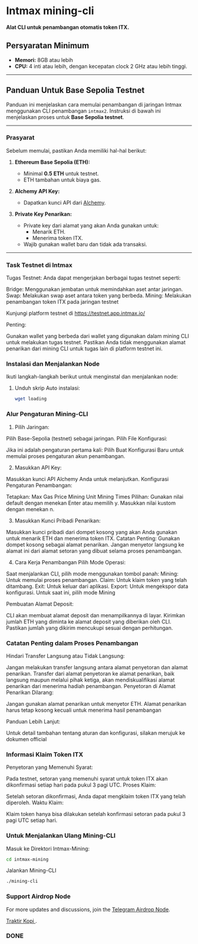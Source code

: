 # Intmax mining-cli  

**Alat CLI untuk penambangan otomatis token ITX.**  

## Persyaratan Minimum  
- **Memori:** 8GB atau lebih  
- **CPU:** 4 inti atau lebih, dengan kecepatan clock 2 GHz atau lebih tinggi.  

---

## Panduan Untuk Base Sepolia Testnet  

Panduan ini menjelaskan cara memulai penambangan di jaringan Intmax menggunakan CLI penambangan `intmax2`. Instruksi di bawah ini menjelaskan proses untuk **Base Sepolia testnet**.  

---

### Prasyarat  

Sebelum memulai, pastikan Anda memiliki hal-hal berikut:  

1. **Ethereum Base Sepolia (ETH):**  
   - Minimal **0.5 ETH** untuk testnet.  
   - ETH tambahan untuk biaya gas.  

2. **Alchemy API Key:**  
   - Dapatkan kunci API dari [Alchemy](https://www.alchemy.com).  

3. **Private Key Penarikan:**  
   - Private key dari alamat yang akan Anda gunakan untuk:  
     - Menarik ETH.  
     - Menerima token ITX.  
   - Wajib gunakan wallet baru dan tidak ada transaksi.  

---
### Task Testnet di Intmax
Tugas Testnet:
Anda dapat mengerjakan berbagai tugas testnet seperti:

Bridge: Menggunakan jembatan untuk memindahkan aset antar jaringan.
Swap: Melakukan swap aset antara token yang berbeda.
Mining: Melakukan penambangan token ITX pada jaringan testnet

Kunjungi platform testnet di 
https://testnet.app.intmax.io/ 

Penting:

Gunakan wallet yang berbeda dari wallet yang digunakan dalam mining CLI untuk melakukan tugas testnet.
Pastikan Anda tidak menggunakan alamat penarikan dari mining CLI untuk tugas lain di platform testnet ini.

### Instalasi dan Menjalankan Node  

Ikuti langkah-langkah berikut untuk menginstal dan menjalankan node:  

1. Unduh skrip Auto instalasi:  
   ```bash
   wget loading
   ```
### Alur Pengaturan Mining-CLI
1. Pilih Jaringan:

Pilih Base-Sepolia (testnet) sebagai jaringan.
Pilih File Konfigurasi:

Jika ini adalah pengaturan pertama kali:
Pilih Buat Konfigurasi Baru untuk memulai proses pengaturan akun penambangan.

2. Masukkan API Key:

Masukkan kunci API Alchemy Anda untuk melanjutkan.
Konfigurasi Pengaturan Penambangan:

Tetapkan:
Max Gas Price
Mining Unit
Mining Times
Pilihan:
Gunakan nilai default dengan menekan Enter atau memilih y.
Masukkan nilai kustom dengan menekan n.

3. Masukkan Kunci Pribadi Penarikan:

Masukkan kunci pribadi dari dompet kosong yang akan Anda gunakan untuk menarik ETH dan menerima token ITX.
Catatan Penting:
Gunakan dompet kosong sebagai alamat penarikan.
Jangan menyetor langsung ke alamat ini dari alamat setoran yang dibuat selama proses penambangan.

4. Cara Kerja Penambangan
Pilih Mode Operasi:

Saat menjalankan CLI, pilih mode menggunakan tombol panah:
Mining: Untuk memulai proses penambangan.
Claim: Untuk klaim token yang telah ditambang.
Exit: Untuk keluar dari aplikasi.
Export: Untuk mengekspor data konfigurasi.
Untuk saat ini, pilih mode Mining

Pembuatan Alamat Deposit:

CLI akan membuat alamat deposit dan menampilkannya di layar.
Kirimkan jumlah ETH yang diminta ke alamat deposit yang diberikan oleh CLI.
Pastikan jumlah yang dikirim mencukupi sesuai dengan perhitungan.

### Catatan Penting dalam Proses Penambangan
Hindari Transfer Langsung atau Tidak Langsung:

Jangan melakukan transfer langsung antara alamat penyetoran dan alamat penarikan.
Transfer dari alamat penyetoran ke alamat penarikan, baik langsung maupun melalui pihak ketiga, akan mendiskualifikasi alamat penarikan dari menerima hadiah penambangan.
Penyetoran di Alamat Penarikan Dilarang:

Jangan gunakan alamat penarikan untuk menyetor ETH.
Alamat penarikan harus tetap kosong kecuali untuk menerima hasil penambangan

Panduan Lebih Lanjut:

Untuk detail tambahan tentang aturan dan konfigurasi, silakan merujuk ke dokumen official

### Informasi Klaim Token ITX
Penyetoran yang Memenuhi Syarat:

Pada testnet, setoran yang memenuhi syarat untuk token ITX akan dikonfirmasi setiap hari pada pukul 3 pagi UTC.
Proses Klaim:

Setelah setoran dikonfirmasi, Anda dapat mengklaim token ITX yang telah diperoleh.
Waktu Klaim:

Klaim token hanya bisa dilakukan setelah konfirmasi setoran pada pukul 3 pagi UTC setiap hari.

### Untuk Menjalankan Ulang Mining-CLI
Masuk ke Direktori Intmax-Mining:

```bash
cd intmax-mining
```
Jalankan Mining-CLI
```bash
./mining-cli
```

### Support Airdrop Node

For more updates and discussions, join the [Telegram Airdrop Node](https://t.me/airdrop_node).

[Traktir Kopi ](https://trakteer.id/AirdropNode/tip).

### DONE
